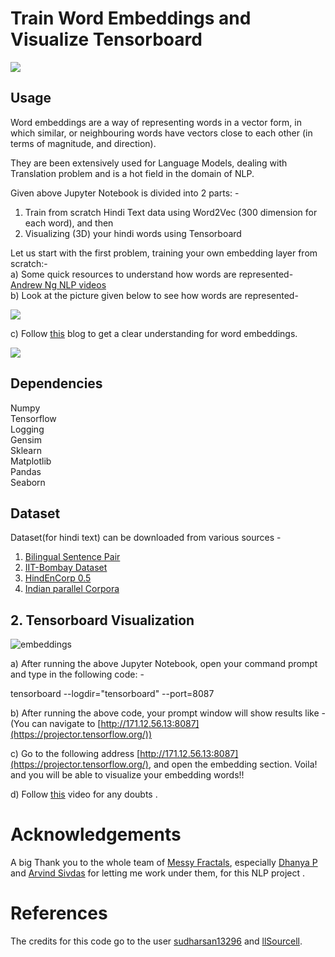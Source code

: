 # Train Word Embeddings and Visualize Tensorboard

![](https://s3-ap-south-1.amazonaws.com/av-blog-media/wp-content/uploads/2017/06/06062705/Word-Vectors.png)

## Usage
Word embeddings are a way of representing words in a vector form, in which similar, or neighbouring words have vectors close to each other (in terms of magnitude, and direction). <br/>

They are been extensively used for Language Models, dealing with Translation problem and is a hot field in the domain of NLP. <br/>

Given above Jupyter Notebook is divided into 2 parts: -<br/>
1. Train from scratch Hindi Text data using Word2Vec (300 dimension for each word), and then <br/>
2. Visualizing (3D) your hindi words using Tensorboard<br/>

Let us start with the first problem, training your own embedding layer from scratch:- <br/>
a) Some quick resources to understand how words are represented- [Andrew Ng NLP videos](https://www.youtube.com/watch?v=YgpI2aROLlo&list=PLZnyIsit9AM7HBPn6m06ddzw_N9zGk--2)<br/>
b) Look at the picture given below to see how words are represented- <br/>

![](https://cdn-images-1.medium.com/max/1600/1*mLrheV1nGz7XemDAVRcZ4A.png)

c) Follow [this](https://medium.com/data-science-group-iitr/word-embedding-2d05d270b285) blog to get a clear understanding for word embeddings. <br/>

![](https://cdn-images-1.medium.com/max/1600/1*YAGrtIpuRyA87iQHIwuPVA.jpeg)

## Dependencies
Numpy <br/>
Tensorflow<br/>
Logging<br/>
Gensim<br/>
Sklearn<br/>
Matplotlib<br/>
Pandas<br/>
Seaborn<br/>

## Dataset
Dataset(for hindi text) can be downloaded from various sources - <br/>
1. [Bilingual Sentence Pair](http://www.manythings.org/anki/)
2. [IIT-Bombay Dataset](http://www.cfilt.iitb.ac.in/iitb_parallel/iitb_corpus_download/)<br/>
3. [HindEnCorp 0.5](https://lindat.mff.cuni.cz/repository/xmlui/handle/11858/00-097C-0000-0023-625F-0)<br/>
4. [Indian parallel Corpora](https://github.com/joshua-decoder/indian-parallel-corpora)<br/>

## 2. Tensorboard Visualization 

![embeddings](https://user-images.githubusercontent.com/24618926/51477825-9ce13d00-1daf-11e9-911b-83ea371cf1f8.gif)<br/>

a) After running the above Jupyter Notebook, open your command prompt and type in the following code: - <br/>

tensorboard --logdir="tensorboard" --port=8087 <br/>

b) After running the above code, your prompt window will show results like - (You can navigate to [http://171.12.56.13:8087](https://projector.tensorflow.org/))<br/>

c) Go to the following address [http://171.12.56.13:8087](https://projector.tensorflow.org/), and open the embedding section. Voila! and you will be able to visualize your embedding words!!<br/>

d) Follow [this](https://www.youtube.com/watch?v=BkeQzJt0f5A) video for any doubts . 

# Acknowledgements
A big Thank you to the whole team of [Messy Fractals](https://messyfractals.wordpress.com/), especially [Dhanya P](https://www.linkedin.com/in/dhanyap/?originalSubdomain=in) and [Arvind Sivdas](https://www.linkedin.com/in/arvindsivdas/?originalSubdomain=in) for letting me work under them, for this NLP project . <br/>

# References
The credits for this code go to the user [sudharsan13296](https://github.com/sudharsan13296/visualise-word2vec) and [llSourcell](https://github.com/llSourcell/word_vectors_game_of_thrones-LIVE). 


